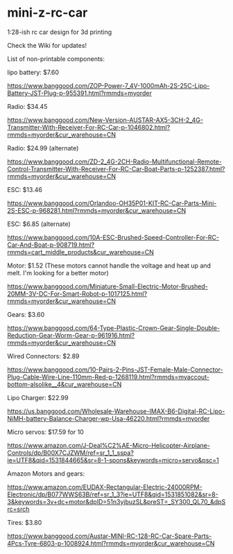 # mini-z-rc-car
1:28-ish rc car design for 3d printing

Check the Wiki for updates!

List of non-printable components:

lipo battery: $7.60

https://www.banggood.com/ZOP-Power-7_4V-1000mAh-2S-25C-Lipo-Battery-JST-Plug-p-955391.html?rmmds=myorder

Radio: $34.45

https://www.banggood.com/New-Version-AUSTAR-AX5-3CH-2_4G-Transmitter-With-Receiver-For-RC-Car-p-1046802.html?rmmds=myorder&cur_warehouse=CN

Radio: $24.99 (alternate)

https://www.banggood.com/ZD-2_4G-2CH-Radio-Multifunctional-Remote-Control-Transmitter-With-Receiver-For-RC-Car-Boat-Parts-p-1252387.html?rmmds=myorder&cur_warehouse=CN

ESC: $13.46

https://www.banggood.com/Orlandoo-OH35P01-KIT-RC-Car-Parts-Mini-2S-ESC-p-968281.html?rmmds=myorder&cur_warehouse=CN

ESC: $6.85 (alternate)

https://www.banggood.com/10A-ESC-Brushed-Speed-Controller-For-RC-Car-And-Boat-p-908719.html?rmmds=cart_middle_products&cur_warehouse=CN

Motor: $1.52 (These motors cannot handle the voltage and heat up and melt. I'm looking for a better motor)

https://www.banggood.com/Miniature-Small-Electric-Motor-Brushed-20MM-3V-DC-For-Smart-Robot-p-1017125.html?rmmds=myorder&cur_warehouse=CN

Gears: $3.60

https://www.banggood.com/64-Type-Plastic-Crown-Gear-Single-Double-Reduction-Gear-Worm-Gear-p-961916.html?rmmds=myorder&cur_warehouse=CN

Wired Connectors: $2.89

https://www.banggood.com/10-Pairs-2-Pins-JST-Female-Male-Connector-Plug-Cable-Wire-Line-110mm-Red-p-1268119.html?rmmds=myaccout-bottom-alsolike__4&cur_warehouse=CN

Lipo Charger: $22.99

https://us.banggood.com/Wholesale-Warehouse-IMAX-B6-Digital-RC-Lipo-NiMH-battery-Balance-Charger-wp-Usa-46220.html?rmmds=myorder

Micro servos: $17.59 for 10

https://www.amazon.com/J-Deal%C2%AE-Micro-Helicopter-Airplane-Controls/dp/B00X7CJZWM/ref=sr_1_1_sspa?ie=UTF8&qid=1531844665&sr=8-1-spons&keywords=micro+servo&psc=1

Amazon Motors and gears:

https://www.amazon.com/EUDAX-Rectangular-Electric-24000RPM-Electronic/dp/B077WWS63B/ref=sr_1_3?ie=UTF8&qid=1531851082&sr=8-3&keywords=3v+dc+motor&dpID=51n3yjbuzSL&preST=_SY300_QL70_&dpSrc=srch

Tires: $3.80

https://www.banggood.com/Austar-MINI-RC-128-RC-Car-Spare-Parts-4Pcs-Tyre-6803-p-1008924.html?rmmds=myorder&cur_warehouse=CN

